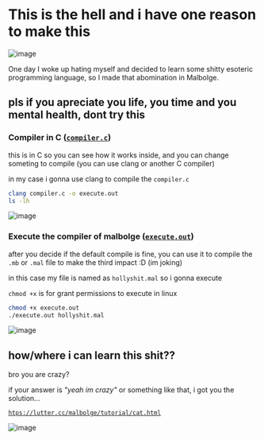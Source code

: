 # This is the hell and i have one reason to make this

![image](https://user-images.githubusercontent.com/52424785/156939006-1bc9073e-289b-46a1-bd76-daa16a5e4c12.png)

One day I woke up hating myself and decided to learn some shitty esoteric programming language, so I made that abomination in Malbolge.


## pls if you apreciate you life, you time and you mental health, dont try this


### Compiler in C ([``compiler.c``](compiler.c))
this is in C so you can see how it works inside, and you can change someting to compile (you can use clang or another C compiler)

in my case i gonna use clang to compile the ``compiler.c``

```zsh
clang compiler.c -o execute.out
ls -lh                         
```

![image](https://user-images.githubusercontent.com/52424785/156938736-766f348f-5fa5-4325-a410-8796710cb513.png)


### Execute the compiler of malbolge ([``execute.out``](execute.out))
after you decide if the default compile is fine, you can use it to compile the ``.mb`` or ``.mal`` file to make the third impact :D (im joking)

in this case my file is named as ``hollyshit.mal`` so i gonna execute


``chmod +x`` is for grant permissions to execute in linux

```zsh
chmod +x execute.out
./execute.out hollyshit.mal
```

![image](https://user-images.githubusercontent.com/52424785/156939540-9abd1c77-785c-447b-8fdf-3d65ed0e09f8.png)


## how/where i can learn this shit??
 bro you are crazy?
 
 if your answer is _"yeah im crazy"_ or something like that, i got you the solution...
 
 [``htps://lutter.cc/malbolge/tutorial/cat.html``](https://lutter.cc/malbolge/tutorial/cat.html)
 
 ![image](https://user-images.githubusercontent.com/52424785/156939871-f077f4aa-4dd6-4e19-88ce-630f9c3761ae.png)

 
